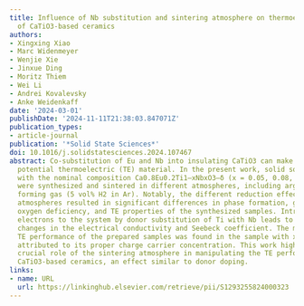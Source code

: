 ```yaml
---
title: Influence of Nb substitution and sintering atmosphere on thermoelectric properties
  of CaTiO3-based ceramics
authors:
- Xingxing Xiao
- Marc Widenmeyer
- Wenjie Xie
- Jinxue Ding
- Moritz Thiem
- Wei Li
- Andrei Kovalevsky
- Anke Weidenkaff
date: '2024-03-01'
publishDate: '2024-11-11T21:38:03.847071Z'
publication_types:
- article-journal
publication: '*Solid State Sciences*'
doi: 10.1016/j.solidstatesciences.2024.107467
abstract: Co-substitution of Eu and Nb into insulating CaTiO3 can make it a good n-type
  potential thermoelectric (TE) material. In the present work, solid solution compounds
  with the nominal composition Ca0.8Eu0.2Ti1–xNbxO3–δ (x = 0.05, 0.08, 0.1, 0.12)
  were synthesized and sintered in different atmospheres, including argon (Ar) and
  forming gas (5 vol% H2 in Ar). Notably, the different reduction effects of these
  atmospheres resulted in significant differences in phase formation, grain size,
  oxygen deficiency, and TE properties of the synthesized samples. Introducing additional
  electrons to the system by donor substitution of Ti with Nb leads to significant
  changes in the electrical conductivity and Seebeck coefficient. The most favorable
  TE performance of the prepared samples was found in the sample with x = 0.05, primarily
  attributed to its proper charge carrier concentration. This work highlights the
  crucial role of the sintering atmosphere in manipulating the TE performance of n-type
  CaTiO3-based ceramics, an effect similar to donor doping.
links:
- name: URL
  url: https://linkinghub.elsevier.com/retrieve/pii/S1293255824000323
---
```


